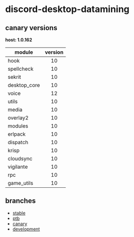 # discord-desktop-datamining

## canary versions

**host: 1.0.162**

| module | version |
| ------ | :-----: |
| hook | 10 |
| spellcheck | 10 |
| sekrit | 10 |
| desktop_core | 10 |
| voice | 12 |
| utils | 10 |
| media | 10 |
| overlay2 | 10 |
| modules | 10 |
| erlpack | 10 |
| dispatch | 10 |
| krisp | 10 |
| cloudsync | 10 |
| vigilante | 10 |
| rpc | 10 |
| game_utils | 10 |

## branches

- [stable](https://github.com/OpenAsar/discord-desktop-datamining/tree/stable)
- [ptb](https://github.com/OpenAsar/discord-desktop-datamining/tree/ptb)
- [canary](https://github.com/OpenAsar/discord-desktop-datamining/tree/canary)
- [development](https://github.com/OpenAsar/discord-desktop-datamining/tree/development)